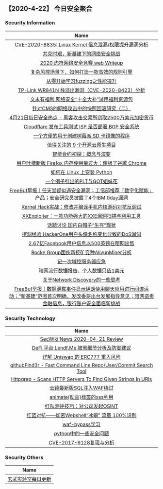 
 ##   【2020-4-22】 今日安全聚合

### 						        							Security Information
|                             Name                                    |
| :----------------------------------------------------------: |
|[CVE-2020-8835: Linux Kernel 信息泄漏/权限提升漏洞分析](https://www.anquanke.com/post/id/203599)|
|[共克时艰，新基建下的网络安全挑战](https://www.anquanke.com/post/id/203571)|
|[2020 虎符网络安全竞赛 web Writeup](https://www.anquanke.com/post/id/203417)|
|[复杂风控场景下，如何打造一款高效的规则引擎](https://www.anquanke.com/post/id/203515)|
|[从零开始学习fuzzing之性能提升](https://www.anquanke.com/post/id/202989)|
|[TP-Link WR841N 栈溢出漏洞（CVE-2020-8423）分析](https://www.anquanke.com/post/id/203486)|
|[文末有福利  网络安全“十全大补”试用福利资源包](https://www.anquanke.com/post/id/203301)|
|[针对CMS的网络攻击中的快照回滚研究（二）](https://www.anquanke.com/post/id/201982)|
|[4月21日每日安全热点 - 黑客攻击交易所窃取2500万美元加密货币](https://www.anquanke.com/post/id/203505)|
|[Cloudflare 发布工具测试 ISP 是否部署 BGP 安全系统](https://linux.cn/article-12137-1.html?utm_source=rss&utm_medium=rss)|
|[一个方便的用于创建树莓派 SD 卡镜像的程序](https://linux.cn/article-12136-1.html?utm_source=rss&utm_medium=rss)|
|[值得关注的 9 个开源云原生项目](https://linux.cn/article-12135-1.html?utm_source=rss&utm_medium=rss)|
|[智能合约初探：概念与演变](https://linux.cn/article-12134-1.html?utm_source=rss&utm_medium=rss)|
|[用户吐槽新版 Firefox 内存使用量过大：像极了谷歌 Chrome](https://linux.cn/article-12133-1.html?utm_source=rss&utm_medium=rss)|
|[如何在 Linux 上安装 Python](https://linux.cn/article-12132-1.html?utm_source=rss&utm_medium=rss)|
|[一个例子引出的PLT与GOT姐妹花](https://www.freebuf.com/articles/others-articles/232329.html)|
|[FreeBuf早报｜任天堂疑似遇安全漏洞；工信部推荐「数字化赋能」产品；安全研究员披露了4个IBM 0day漏洞](https://www.freebuf.com/news/234556.html)|
|[Kernel Hack实战：修改并编译手机内核源码对抗反调试](https://www.freebuf.com/articles/terminal/229624.html)|
|[XXExploiter：一款功能强大的XXE漏洞扫描与利用工具](https://www.freebuf.com/sectool/231978.html)|
|[话题讨论  国内白帽子“生存”现状](https://www.freebuf.com/news/234456.html)|
|[挖洞经验  HackerOne用户头像名称变化导致的DoS漏洞](https://www.freebuf.com/vuls/232237.html)|
|[2.67亿Facebook用户信息以500英镑在暗网出售](https://www.freebuf.com/news/234439.html)|
|[Rocke Group团伙新挖矿变种AliyunMiner分析](https://www.freebuf.com/articles/system/232412.html)|
|[记一次域控服务器应急](https://www.freebuf.com/articles/system/231947.html)|
|[暗网流行数据报告，个人数据只值1美元](https://www.freebuf.com/articles/neopoints/234317.html)|
|[关于Network Discovery的一些思考](https://www.freebuf.com/sectool/226489.html)|
|[FreeBuf早报｜数据泄露事件显示伊朗使用聊天应用进行间谍活动；“新基建”范围首次明确，发改委将出台发展指导意见；暗网盗卖金融信息，银行账户安全面临新挑战](https://www.freebuf.com/news/234403.html)|

### 						        							Security  Technology
|                             Name                                    |
| :----------------------------------------------------------: |
|[SecWiki News 2020-04-21 Review](http://www.sec-wiki.com/?2020-04-21)|
|[DeFi 平台 Lendf.Me 被黑细节分析及防御建议](https://paper.seebug.org/1183/)|
|[详解 Uniswap 的 ERC777 重入风险](https://paper.seebug.org/1182/)|
|[githubFind3r - Fast Command Line Repo/User/Commit Search Tool](http://www.kitploit.com/2020/04/githubfind3r-fast-command-line.html)|
|[Httpgrep - Scans HTTP Servers To Find Given Strings In URIs](http://www.kitploit.com/2020/04/httpgrep-scans-http-servers-to-find.html)|
|[云锁最新版SQL注入WAF绕过](http://xz.aliyun.com/t/7599)|
|[animate(动画)标签的xss利用](http://xz.aliyun.com/t/7612)|
|[红队测评技巧：对公司发起OSINT](http://xz.aliyun.com/t/7610)|
|[红蓝对抗——加密Webshell“冰蝎” 流量 100%识别](http://xz.aliyun.com/t/7606)|
|[waf-bypass学习](http://xz.aliyun.com/t/7578)|
|[python中的一些安全问题](http://xz.aliyun.com/t/7582)|
|[CVE-2017-9128复现与分析](http://xz.aliyun.com/t/7585)|

### 						        							Security  Others
|                             Name                                    |
| :----------------------------------------------------------: |
|[玄武实验室每日更新](https://weibo.com/p/1006065582522936/wenzhang?from=page_100606_profile&wvr=6&mod=wenzhangmore)|


